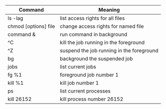 **Command** |**Meaning**
----|---
ls -lag	|list access rights for all files
chmod [options] file |	change access rights for named file
command &	|run command in background
^C	|kill the job running in the foreground
^Z	|suspend the job running in the foreground
bg	|background the suspended job
jobs|	list current jobs
fg %1|	foreground job number 1
kill %1|	kill job number 1
ps	|list current processes
kill 26152|	kill process number 26152